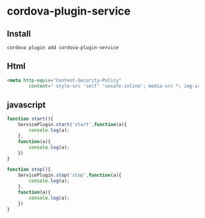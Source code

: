 # cordova-plugin-service

## Install
   ```
   cordova plugin add cordova-plugin-service
   ```
## Html
```html
<meta http-equiv="Content-Security-Policy"
        content=" style-src 'self' 'unsafe-inline'; media-src *; img-src 'self' data: content:;">

```

## javascript

```js
function start(){
    ServicePlugin.start('start',function(a){
        console.log(a);
    },
    function(a){
        console.log(a);
    })
}

function stop(){
    ServicePlugin.stop('stop',function(a){
        console.log(a);
    },
    function(a){
        console.log(a);
    })
}
```
